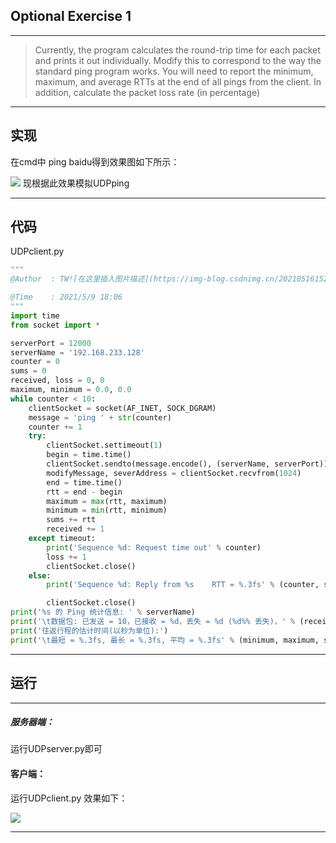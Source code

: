 ﻿## Optional Exercise 1
---

>Currently, the program calculates the round-trip time for each packet and prints it out individually. 
Modify this to correspond to the way the standard ping program works. You will need to report 
the minimum, maximum, and average RTTs at the end of all pings from the client. In addition, 
calculate the packet loss rate (in percentage)

 

---


## 实现
在cmd中 ping baidu得到效果图如下所示：

![](https://img-blog.csdnimg.cn/20210516152536874.png)
现根据此效果模拟UDPping

---


## 代码
UDPclient.py

```python
"""
@Author  : TW![在这里插入图片描述](https://img-blog.csdnimg.cn/20210516152359179.png)

@Time    : 2021/5/9 18:06
"""
import time
from socket import *

serverPort = 12000
serverName = '192.168.233.128'
counter = 0
sums = 0
received, loss = 0, 0
maximum, minimum = 0.0, 0.0
while counter < 10:
    clientSocket = socket(AF_INET, SOCK_DGRAM)
    message = 'ping ' + str(counter)
    counter += 1
    try:
        clientSocket.settimeout(1)
        begin = time.time()
        clientSocket.sendto(message.encode(), (serverName, serverPort))
        modifyMessage, severAddress = clientSocket.recvfrom(1024)
        end = time.time()
        rtt = end - begin
        maximum = max(rtt, maximum)
        minimum = min(rtt, minimum)
        sums += rtt
        received += 1
    except timeout:
        print('Sequence %d: Request time out' % counter)
        loss += 1
        clientSocket.close()
    else:
        print('Sequence %d: Reply from %s    RTT = %.3fs' % (counter, serverName, rtt))

        clientSocket.close()
print('%s 的 Ping 统计信息: ' % serverName)
print('\t数据包: 已发送 = 10，已接收 = %d，丢失 = %d (%d%% 丢失)，' % (received, loss, loss / 10 * 100))
print('往返行程的估计时间(以秒为单位):')
print('\t最短 = %.3fs, 最长 = %.3fs, 平均 = %.3fs' % (minimum, maximum, sums / received))

```

---



## 运行
---
##### 服务器端：
运行UDPserver.py即可
#### 客户端：
运行UDPclient.py
效果如下：

![](https://img-blog.csdnimg.cn/20210516152409958.png)


---

